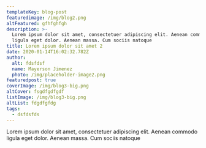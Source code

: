 ```yaml
---
templateKey: blog-post
featuredimage: /img/blog2.png
altFeatured: gfhfghfgh
description: >-
  Lorem ipsum dolor sit amet, consectetuer adipiscing elit. Aenean commodo
  ligula eget dolor. Aenean massa. Cum sociis natoque
title: Lorem ipsum dolor sit amet 2
date: 2020-01-14T16:02:32.782Z
author:
  alt: fdsfdsf
  name: Mayerson Jimenez
  photo: /img/placeholder-image2.png
featuredpost: true
coverImage: /img/blog3-big.png
altCover: fsgdfgdfgdf
listImage: /img/blog3-big.png
altList: fdgdfgfdg
tags:
  - dsfdsfds
---
```

Lorem ipsum dolor sit amet, consectetuer adipiscing elit. Aenean commodo ligula eget dolor. Aenean massa. Cum sociis natoque
